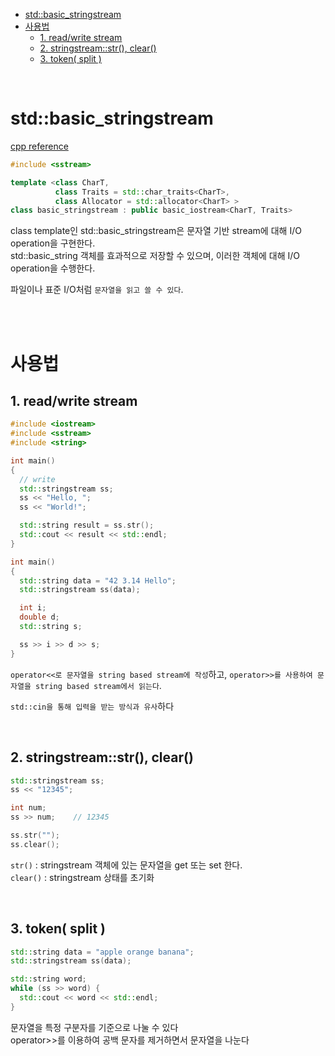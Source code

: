 - [std::basic\_stringstream](#stdbasic_stringstream)
- [사용법](#사용법)
  - [1. read/write stream](#1-readwrite-stream)
  - [2. stringstream::str(), clear()](#2-stringstreamstr-clear)
  - [3. token( split )](#3-token-split-)

<br>

# std::basic_stringstream
[ cpp reference ](https://en.cppreference.com/w/cpp/io/basic_stringstream)<br>
```cpp
#include <sstream>

template <class CharT,
          class Traits = std::char_traits<CharT>,
          class Allocator = std::allocator<CharT> >
class basic_stringstream : public basic_iostream<CharT, Traits>
```
class template인 std::basic_stringstream은 문자열 기반 stream에 대해 I/O operation을 구현한다.<br>
std::basic_string 객체를 효과적으로 저장할 수 있으며, 이러한 객체에 대해 I/O operation을 수행한다.<br>

파일이나 표준 I/O처럼 `문자열을 읽고 쓸 수 있다`.<br>

<br>
<br>

# 사용법
## 1. read/write stream
```cpp
#include <iostream>
#include <sstream>
#include <string>

int main()
{
  // write
  std::stringstream ss;
  ss << "Hello, ";
  ss << "World!";

  std::string result = ss.str();
  std::cout << result << std::endl;
}
```
```cpp
int main()
{
  std::string data = "42 3.14 Hello";
  std::stringstream ss(data);

  int i;
  double d;
  std::string s;

  ss >> i >> d >> s;
}
```
`operator<<로 문자열을 string based stream에 작성`하고, `operator>>를 사용하여 문자열을 string based stream에서 읽는다`.<br>

`std::cin을 통해 입력을 받는 방식과 유사`하다<br>

<br>

## 2. stringstream::str(), clear()
```cpp
std::stringstream ss;
ss << "12345";

int num;
ss >> num;    // 12345

ss.str("");
ss.clear();
```
`str()` : stringstream 객체에 있는 문자열을 get 또는 set 한다.<br>
`clear()` : stringstream 상태를 초기화<br>

<br>

## 3. token( split )
```cpp
std::string data = "apple orange banana";
std::stringstream ss(data);

std::string word;
while (ss >> word) {
  std::cout << word << std::endl;
}
```
문자열을 특정 구분자를 기준으로 나눌 수 있다<br>
operator>>를 이용하여 공백 문자를 제거하면서 문자열을 나눈다<br>